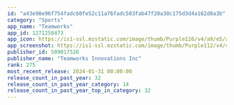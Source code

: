 ```yaml
---
id: "a43e98e96f754fadc60fe52c11a76fadc503fab47f20a30c175d3d4a162d8a3b"
category: "Sports"
app_name: "Teamworks"
app_id: 1271258473
app_icon: https://is1-ssl.mzstatic.com/image/thumb/Purple126/v4/a9/e5/a3/a9e5a3a5-a4d9-e4b1-0a95-220773730c22/AppIcon-0-0-1x_U007emarketing-0-7-0-85-220.png/1024x1024bb.png
app_screenshot: https://is1-ssl.mzstatic.com/image/thumb/Purple112/v4/cd/58/be/cd58becf-bac2-2268-b5c0-444153d934a7/5ae54c20-785a-496f-92a2-2b9866062595_1__U00281_U0029.png/1242x2688bb.png
publisher_id: 509017526
publisher_name: "Teamworks Innovations Inc"
rank: 275
most_recent_release: 2024-01-31 00:00:00
release_count_in_past_year: 32
release_count_in_past_year_category: 14
release_count_in_past_year_top_in_category: 32
---
```

